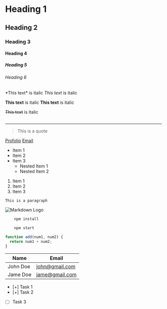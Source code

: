 <!-- Heading -->

# Heading 1

## Heading 2

### Heading 3

#### Heading 4

##### Heading 5

###### Heading 6

<!-- Italics -->

\*This text\* is italic
_This text_ is italic

<!-- Strong -->

**This text** is italic
**This text** is italic

<!-- Strikethrough -->

~~This text~~ is italic

## <!-- Horizontal Rule -->

---

<!-- Blockquote -->

> This is a quote

<!-- Links -->

[Profolio](http://www.theprofolio.com)
[Email]()

<!-- UL -->

- Item 1
- Item 2
- Item 3
  - Nested Item 1
  - Nested Item 2

<!-- OL -->

1. Item 1
1. Item 2
1. Item 3

<!-- Inline Code Block -->

`This is a paragraph`

<!-- Images -->

![Markdown Logo](https://markdown-here.com/img/icon256.png)

<!-- Github Markdown -->

<!-- Code Blocks -->

```bash
    npm install

    npm start
```

```javascript
function add(num1, num2) {
  return num1 + num2;
}
```

<!-- Tables -->

| Name     | Email          |
| -------- | -------------- |
| John Doe | john@gmail.com |
| Jame Doe | jame@gmail.com |

<!-- Task Lists -->

- [+] Task 1
- [+] Task 2
- [ ] Task 3
